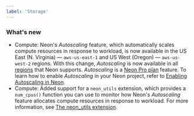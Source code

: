 ```yaml
---
label: 'Storage'
---
```


### What's new

- Compute: Neon's _Autoscaling_ feature, which automatically scales compute resources in response to workload, is now available in the US East (N. Virginia) — `aws-us-east-1` and US West (Oregon) — `aws-us-west-2` regions. With this change, _Autoscaling_ is now available in all [regions](/docs/introduction/regions) that Neon supports. _Autoscaling_ is a [Neon Pro plan](/docs/introduction/pro-plan) feature. To learn how to enable _Autoscaling_ in your Neon project, refer to [Enabling Autoscaling in Neon](/docs/manage/endpoints#compute-size-and-autoscaling-configuration).
- Compute: Added support for a `neon_utils` extension, which provides a `num_cpus()` function you can use to monitor how Neon's _Autoscaling_ feature allocates compute resources in response to workload. For more information, see [The neon_utils extension](/docs/extensions/neon-utils).
